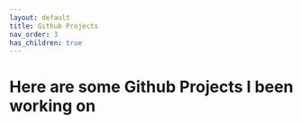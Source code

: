 ```yaml
---
layout: default
title: Github Projects
nav_order: 3
has_children: true
---
```

# Here are some Github Projects I been working on
